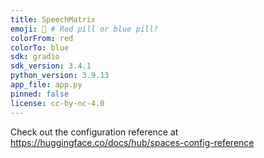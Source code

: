 ```yaml
---
title: SpeechMatrix
emoji: 💊 # Red pill or blue pill?
colorFrom: red
colorTo: blue
sdk: gradio
sdk_version: 3.4.1
python_version: 3.9.13
app_file: app.py
pinned: false
license: cc-by-nc-4.0
---
```

Check out the configuration reference at https://huggingface.co/docs/hub/spaces-config-reference
